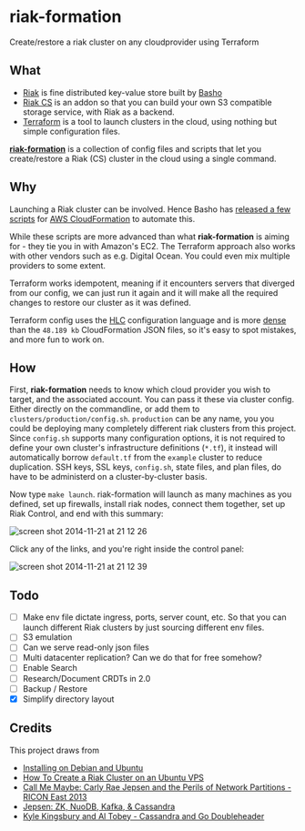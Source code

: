 # riak-formation

Create/restore a riak cluster on any cloudprovider using Terraform

## What

 - [Riak](http://basho.com/riak/) is fine distributed key-value store built by [Basho](http://basho.com/)
 - [Riak CS](http://basho.com/riak-cloud-storage/) is an addon so that you can build your own S3 compatible storage service, with Riak as a backend.
 - [Terraform](http://www.terraform.io/) is a tool to launch clusters in the cloud, using nothing but simple configuration files.

**[riak-formation](https://github.com/kvz/riak-formation)** is a collection of config files and scripts that let you create/restore a Riak (CS) cluster in the cloud using a single command.

## Why

Launching a Riak cluster can be involved. Hence Basho has
[released a few scripts](https://github.com/basho/cloudformation-riak) for
[AWS CloudFormation](http://aws.amazon.com/cloudformation/)
to automate this.

While these scripts are more advanced than what **riak-formation** is aiming for - they tie you in with Amazon's EC2. The Terraform approach also works with other vendors such as e.g. Digital Ocean. You could even mix multiple providers to some extent.

Terraform works idempotent, meaning if it encounters servers that diverged from our config, we can just run it again and it will make all the required changes to restore our cluster as it was defined.

Terraform config uses the [HLC](https://github.com/hashicorp/hcl) configuration language and is more [dense](https://github.com/kvz/riak-formation/blob/master/scripts/riak.tf) than the `48.189 kb` CloudFormation JSON files, so it's easy to spot mistakes, and more fun to work on.

## How

First, **riak-formation** needs to know which cloud provider you wish to target, and the associated account. You can pass it these via cluster config. Either directly on the commandline, or add them to `clusters/production/config.sh`. `production` can be any name, you you could be deploying many completely different riak clusters from this project.
Since `config.sh` supports many configuration options, it is not required to define your own cluster's infrastructure definitions (`*.tf`), it instead will automatically borrow `default.tf` from the `example` cluster to reduce duplication. SSH keys, SSL keys, `config.sh`, state files, and plan files, do have to be administerd on a cluster-by-cluster basis.

Now type `make launch`. riak-formation will launch as many machines as you defined, set up firewalls, install riak nodes, connect them together, set up Riak Control, and end with this summary:

![screen shot 2014-11-21 at 21 12 26](https://cloud.githubusercontent.com/assets/26752/5148855/4d7712fe-71c3-11e4-8bc8-72577dfcd2b2.png)

Click any of the links, and you're right inside the control panel:

![screen shot 2014-11-21 at 21 12 39](https://cloud.githubusercontent.com/assets/26752/5148857/4fc8815a-71c3-11e4-8fb0-2e2a6d04bf5c.png)

## Todo

- [ ] Make env file dictate ingress, ports, server count, etc. So that you can launch different Riak clusters by just sourcing different env files.
- [ ] S3 emulation
- [ ] Can we serve read-only json files
- [ ] Multi datacenter replication? Can we do that for free somehow?
- [ ] Enable Search
- [ ] Research/Document CRDTs in 2.0
- [ ] Backup / Restore
- [x] Simplify directory layout

## Credits

This project draws from

 - [Installing on Debian and Ubuntu](http://docs.basho.com/riak/latest/ops/building/installing/debian-ubuntu/#Installing-From-Apt-Get)
 - [How To Create a Riak Cluster on an Ubuntu VPS](https://www.digitalocean.com/community/tutorials/how-to-create-a-riak-cluster-on-an-ubuntu-vps)
 - [Call Me Maybe: Carly Rae Jepsen and the Perils of Network Partitions - RICON East 2013](https://www.youtube.com/watch?v=mxdpqr-loyA)
 - [Jepsen: ZK, NuoDB, Kafka, & Cassandra](https://www.youtube.com/watch?v=NsI51Mo6r3o) 
 - [Kyle Kingsbury and Al Tobey - Cassandra and Go Doubleheader](https://www.youtube.com/watch?v=oEFqxi_n1vU)
 
